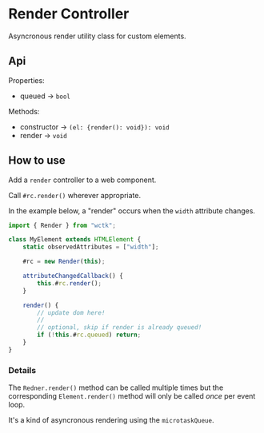 # Render Controller

Asyncronous render utility class for custom elements.

## Api

Properties:

- queued -> `bool`

Methods:

- constructor -> `(el: {render(): void}): void`
- render -> `void`

## How to use

Add a `render` controller to a web component.

Call `#rc.render()` wherever appropriate.

In the example below, a "render" occurs when the `width` attribute changes.

```ts
import { Render } from "wctk";

class MyElement extends HTMLElement {
	static observedAttributes = ["width"];

	#rc = new Render(this);

	attributeChangedCallback() {
		this.#rc.render();
	}

	render() {
		// update dom here!
		//
		// optional, skip if render is already queued!
		if (!this.#rc.queued) return;
	}
}
```

### Details

The `Redner.render()` method can be called multiple times but the corresponding `Element.render()` method will only be called _once_ per event loop.

It's a kind of asyncronous rendering using the `microtaskQueue`.
